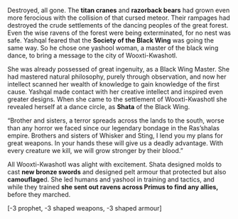 Destroyed, all gone. The **titan cranes** and **razorback bears** had grown even more ferocious with the collision of that cursed meteor. Their rampages had destroyed the crude settlements of the dancing peoples of the great forest. Even the wise ravens of the forest were being exterminated, for no nest was safe. Yashqal feared that the **Society of the Black Wing** was going the same way. So he chose one yashool woman, a master of the black wing dance, to bring a message to the city of Wooxti-Kwashotl. 

She was already possessed of great ingenuity, as a Black Wing Master. She had mastered natural philosophy, purely through observation, and now her intellect scanned her wealth of knowledge to gain knowledge of the first cause. Yashqal made contact with her creative intellect and inspired even greater designs. When she came to the settlement of Wooxti-Kwashotl she revealed herself at a dance circle, as **Shata** of the Black Wing. 

“Brother and sisters, a terror spreads across the lands to the south, worse than any horror we faced since our legendary bondage in the Ras’shalas empire. Brothers and sisters of Whisker and Sting, I lend you my plans for great weapons. In your hands these will give us a deadly advantage. With every creature we kill, we will grow stronger by their blood.”

All Wooxti-Kwashotl was alight with excitement. Shata designed molds to cast **new bronze swords** and designed pelt armour that protected but also **camouflage**d. She led humans and yashool in training and tactics, and while they trained **she sent out ravens across Primus to find any allies,** before they marched.    

\[-3 prophet, -3 shaped weapons, -3 shaped armour\]